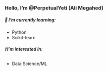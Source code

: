### Hello, I’m @PerpetualYeti (Ali Megahed)  
##### 🤔 I’m currently learning:
- Python
- Scikit-learn
##### ❗ I’m interested in: 
- Data Science/ML

<!--- 💞️ I’m looking to collaborate on ...
- 📫 How to reach me ... --->

<!---
PerpetualYeti/PerpetualYeti is a ✨ special ✨ repository because its `README.md` (this file) appears on your GitHub profile.
You can click the Preview link to take a look at your changes.
--->
